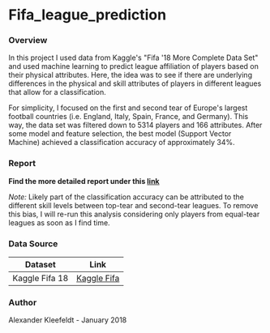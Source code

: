 # Fifa_league_prediction


### Overview

In this project I used data from Kaggle's "Fifa '18 More Complete Data Set" and used machine learning to predict league affiliation of players based on their physical attributes. Here, the idea was to see if there are underlying differences in the physical and skill attributes of players in different leagues that allow for a classification.

For simplicity, I focused on the first and second tear of Europe's largest football countries (i.e. England, Italy, Spain, France, and Germany). This way, the data set was filtered down to 5314 players and 166 attributes. After some model and feature selection, the best model (Support Vector Machine) achieved a classification accuracy of approximately 34%.

### Report

**Find the more detailed report under this [link](documents/Report.md)**


*Note:* Likely part of the classification accuracy can be attributed to the different skill levels between top-tear and second-tear leagues. To remove this bias, I will re-run this analysis considering only players from equal-tear leagues as soon as I find time.

### Data Source

|Dataset|Link|
|---|---|
|Kaggle Fifa 18|[Kaggle Fifa](https://www.kaggle.com/kevinmh/fifa-18-more-complete-player-dataset/data)|

### Author

Alexander Kleefeldt - January 2018
